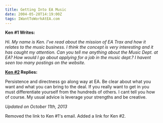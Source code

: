 ```yaml
---
title: Getting Into EA Music
date: 2004-05-28T14:19:00Z
tags: IWantToWorkAtEA.com
---
```

**Ken #1 Writes:** 

*Hi. My name is Ken. I've read about the mission of EA Trax and how it relates to the music business. I think the concept is very interesting and it has caught my attention. Can you tell me anything about the Music Dept. at EA? How would I go about applying for a job in the music dept.? I havent seen too many postings on the website.*

**[Ken #2][1] Replies:** 

Persistence and directness go along way at EA. Be clear about what you want and what you can bring to the deal. If you really want to get in you must differentiate yourself from the hundreds of others. I cant tell you how of course. My usual advice is leverage your strengths and be creative.

*Updated on October 11th, 2013*

Removed the link to Ken #1's email. Added a link for Ken #2.

 [1]: http://www.mobygames.com/developer/sheet/view/developerId,7086/
 
